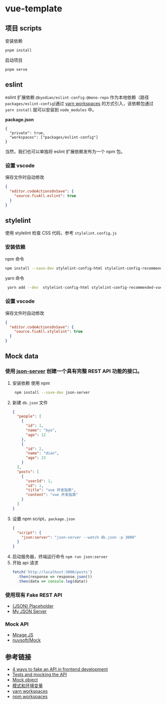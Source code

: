 # vue-template

## 项目 scripts

安装依赖
```
pnpm install
```

启动项目
```
pnpm serve
```

## eslint
eslint 扩展依赖 `@byodian/eslint-config-@mono-repo` 作为本地依赖（路径 `packages/eslint-config`)通过 [yarn workspaces](https://classic.yarnpkg.com/lang/en/docs/workspaces/) 的方式引入，该依赖包通过 `yarn install` 就可以安装到 `node_modules` 中。

**package.json**
```
{
  "private": true,
  "workspaces": ["packages/eslint-config"]
}
```

当然，我们也可以单独将 eslint 扩展依赖发布为一个 npm 包。

### 设置 vscode
保存文件时自动修改

```json
{
  "editor.codeActionsOnSave": {
    "source.fixAll.eslint": true
  }
}
```

## stylelint
使用 stylelint 检查 CSS 代码，参考 `stylelint.config.js`

### 安装依赖
npm 命令
```bash
npm install --save-dev stylelint-config-html stylelint-config-recommended-vue stylelint-config-standard-scss postcss-html postcss@^8.3.3 stylelint stylelint-config-standard stylelint-config-recess-order
```

yarn 命令
```bash
 yarn add --dev  stylelint-config-html stylelint-config-recommended-vue stylelint-config-standard-scss postcss-html postcss@^8.3.3 stylelint stylelint-config-standard stylelint-config-recess-order
```

### 设置 vscode
保存文件时自动修改

```json
{
  "editor.codeActionsOnSave": {
    "source.fixAll.stylelint": true
  }
}
```

## Mock data
### 使用 [json-server](https://github.com/typicode/json-server) 创建一个具有完整 REST API 功能的接口。
1. 安装依赖
   使用 npm 
   ```bash
    npm install --save-dev json-server
   ```
2. 新建 `db.json` 文件
   ```json
   {
     "people": [
       {
         "id": 1,
         "name": "byo",
         "age": 12
       },
       {
         "id": 2,
         "name": "dian",
         "age": 23
       }
     ],
     "posts": [
       {
         "userId": 1,
         "id": 1,
         "title": "vue 开发指南",
         "content": "vue 开发指南"
       }
     ]
   }
   ```
3. 设置 npm script，`package.json`
    ```json
    {
      "script": {
        "json:server": "json-server --watch db.json -p 3000"
      }
    }
    ```
4. 启动服务器，终端运行命令 `npm run json:server`
5. 开始 api 请求
   ```js
   fetch('http://localhost:3000/posts')
     .then(response => response.json())
     .then(data => console.log(data))
   ```
### 使用现有 Fake REST API
- [{JSON} Placeholder](https://jsonplaceholder.typicode.com/)
- [My JSON Server](https://my-json-server.typicode.com/)

### Mock API
- [Mirage JS](https://github.com/miragejs/miragejs)
- [nuysoft/Mock](https://github.com/nuysoft/Mock)

## 参考链接
- [4 ways to fake an API in frontend development](https://www.valentinog.com/blog/fake/)
- [Tests and mocking the API](https://github.com/bencodezen/vue-enterprise-boilerplate/blob/main/docs/tests.md#the-mock-api)
- [Mock object](https://en.wikipedia.org/wiki/Mock_object)
- [模式和环境变量](https://cli.vuejs.org/zh/guide/mode-and-env.html#%E6%A8%A1%E5%BC%8F)
- [yarn workspaces](https://classic.yarnpkg.com/lang/en/docs/workspaces/)
- [npm workspaces](https://docs.npmjs.com/cli/v8/using-npm/workspaces)
